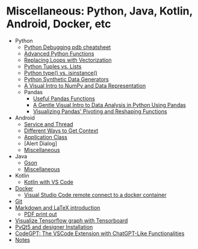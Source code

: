 # Miscellaneous: Python, Java, Kotlin, Android, Docker, etc

* Python
  * [Python Debugging pdb cheatsheet](./tools/fig/python-debugging-cheatsheet.png)
  * [Advanced Python Functions](./tools/advanced_python_functions.ipynb)
  * [Replacing Loops with Vectorization](./tools/python_vectorization.ipynb)
  * [Python Tuples vs. Lists](./tools/python_tuples_vs_lists.ipynb)
  * [Python type() vs. isinstance()](./tools/python_type_vs_isinstance.ipynb)  
  * [Python Synthetic Data Generators](./tools/python/synthetic_data.ipynb)
  * [A Visual Intro to NumPy and Data Representation](https://jalammar.github.io/visual-numpy/)
  * Pandas
    * [Useful Pandas Functions](./tools/pandas.ipynb)
    * [A Gentle Visual Intro to Data Analysis in Python Using Pandas](https://jalammar.github.io/gentle-visual-intro-to-data-analysis-python-pandas/)
    * [Visualizing Pandas' Pivoting and Reshaping Functions](https://jalammar.github.io/visualizing-pandas-pivoting-and-reshaping/)
* Android
  * [Service and Thread](./tools/Android/service_and_thread.md)
  * [Different Ways to Get Context](./tools/Android/context.md)
  * [Application Class](./tools/Android/application.md)
  * [Alert Dialog]
  * [Miscellaneous](./tools/Android/miscellaneous.md)
* Java
  * [Gson](./tools/Java/gson.md)
  * [Miscellaneous](./tools/Java/miscellaneous.md)
* Kotlin
  * [Kotlin with VS Code](./tools/Kotlin/IDE.md)
* [Docker](./tools/docker.md)
  * [Visual Studio Code remote connect to a docker container](./tools/docker.md#visual-studio-code-remote-connect-to-a-docker-container)
* [Git](./tools/git.md)
* [Markdown and LaTeX introduction](https://ashki23.github.io/markdown-latex.html)
  * [PDF print out](./tools/Markdown%20and%20LaTeX%20introduction.pdf)
* [Visualize Tensorflow graph with Tensorboard](./tools/tensorboard.md)
* [PyQt5 and designer Installation](./tools/PyQt5.md)
* [CodeGPT: The VSCode Extension with ChatGPT-Like Functionalities](./tools/CodeGPT.md)
* [Notes](./tools/notes.md)
